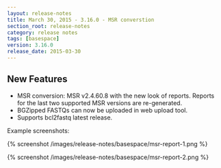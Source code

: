 ```yaml
---
layout: release-notes
title: March 30, 2015 - 3.16.0 - MSR converstion
section_root: release-notes
category: release notes
tags: [basespace]
version: 3.16.0
release_date: 2015-03-30
---
```


## New Features

- MSR conversion: MSR v2.4.60.8 with the new look of reports. Reports for the last two supported MSR versions are re-generated.
- BGZipped FASTQs can now be uploaded in web upload tool.  
- Supports bcl2fastq latest release.

Example screenshots:

{% screenshot /images/release-notes/basespace/msr-report-1.png %}

{% screenshot /images/release-notes/basespace/msr-report-2.png %}